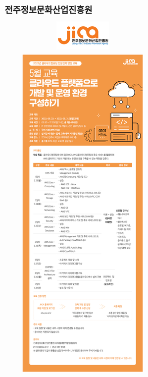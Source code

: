 # 전주정보문화산업진흥원

<p align="center"><img src="jica-logo.png"></p>

<p align="center"><img src="cloud-course.jpg"></p>

<!--
<details>
<summary>클라우드 플랫폼으로 개발 및 운영 환경 구성하기</summary>
<div markdown="1">

<p align="center"><img src="thumb.course-cloud.jpg"></p>

<p align="center"><img src="cloud-course.jpg"></p>

</div>
</details>
-->